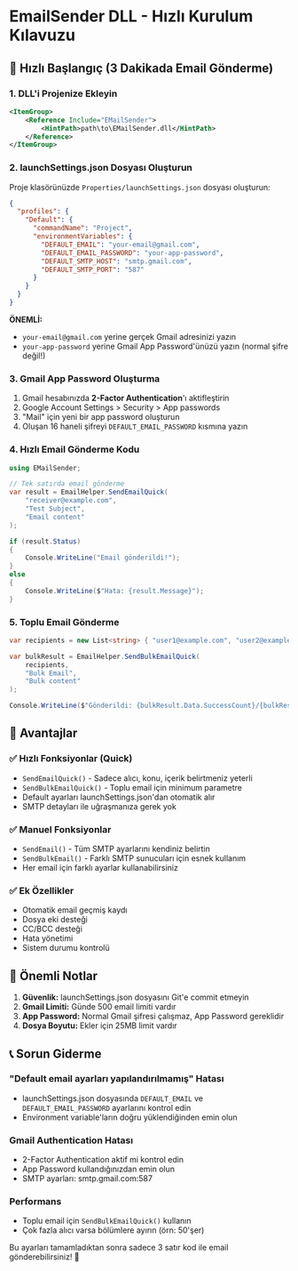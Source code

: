 # EmailSender DLL - Hızlı Kurulum Kılavuzu

## 🎯 Hızlı Başlangıç (3 Dakikada Email Gönderme)

### 1. DLL'i Projenize Ekleyin
```xml
<ItemGroup>
    <Reference Include="EMailSender">
        <HintPath>path\to\EMailSender.dll</HintPath>
    </Reference>
</ItemGroup>
```

### 2. launchSettings.json Dosyası Oluşturun
Proje klasörünüzde `Properties/launchSettings.json` dosyası oluşturun:

```json
{
  "profiles": {
    "Default": {
      "commandName": "Project",
      "environmentVariables": {
        "DEFAULT_EMAIL": "your-email@gmail.com",
        "DEFAULT_EMAIL_PASSWORD": "your-app-password",
        "DEFAULT_SMTP_HOST": "smtp.gmail.com",
        "DEFAULT_SMTP_PORT": "587"
      }
    }
  }
}
```

**ÖNEMLİ:** 
- `your-email@gmail.com` yerine gerçek Gmail adresinizi yazın
- `your-app-password` yerine Gmail App Password'ünüzü yazın (normal şifre değil!)

### 3. Gmail App Password Oluşturma
1. Gmail hesabınızda **2-Factor Authentication**'ı aktifleştirin
2. Google Account Settings > Security > App passwords
3. "Mail" için yeni bir app password oluşturun
4. Oluşan 16 haneli şifreyi `DEFAULT_EMAIL_PASSWORD` kısmına yazın

### 4. Hızlı Email Gönderme Kodu
```csharp
using EMailSender;

// Tek satırda email gönderme
var result = EmailHelper.SendEmailQuick(
    "receiver@example.com", 
    "Test Subject", 
    "Email content"
);

if (result.Status)
{
    Console.WriteLine("Email gönderildi!");
}
else
{
    Console.WriteLine($"Hata: {result.Message}");
}
```

### 5. Toplu Email Gönderme
```csharp
var recipients = new List<string> { "user1@example.com", "user2@example.com" };

var bulkResult = EmailHelper.SendBulkEmailQuick(
    recipients, 
    "Bulk Email", 
    "Bulk content"
);

Console.WriteLine($"Gönderildi: {bulkResult.Data.SuccessCount}/{bulkResult.Data.TotalCount}");
```

## 🔧 Avantajlar

### ✅ Hızlı Fonksiyonlar (Quick)
- `SendEmailQuick()` - Sadece alıcı, konu, içerik belirtmeniz yeterli
- `SendBulkEmailQuick()` - Toplu email için minimum parametre
- Default ayarları launchSettings.json'dan otomatik alır
- SMTP detayları ile uğraşmanıza gerek yok

### ✅ Manuel Fonksiyonlar
- `SendEmail()` - Tüm SMTP ayarlarını kendiniz belirtin
- `SendBulkEmail()` - Farklı SMTP sunucuları için esnek kullanım
- Her email için farklı ayarlar kullanabilirsiniz

### ✅ Ek Özellikler
- Otomatik email geçmiş kaydı
- Dosya eki desteği
- CC/BCC desteği
- Hata yönetimi
- Sistem durumu kontrolü

## 🚨 Önemli Notlar

1. **Güvenlik:** launchSettings.json dosyasını Git'e commit etmeyin
2. **Gmail Limiti:** Günde 500 email limiti vardır
3. **App Password:** Normal Gmail şifresi çalışmaz, App Password gereklidir
4. **Dosya Boyutu:** Ekler için 25MB limit vardır

## 📞 Sorun Giderme

### "Default email ayarları yapılandırılmamış" Hatası
- launchSettings.json dosyasında `DEFAULT_EMAIL` ve `DEFAULT_EMAIL_PASSWORD` ayarlarını kontrol edin
- Environment variable'ların doğru yüklendiğinden emin olun

### Gmail Authentication Hatası
- 2-Factor Authentication aktif mi kontrol edin
- App Password kullandığınızdan emin olun
- SMTP ayarları: smtp.gmail.com:587

### Performans
- Toplu email için `SendBulkEmailQuick()` kullanın
- Çok fazla alıcı varsa bölümlere ayırın (örn: 50'şer)

Bu ayarları tamamladıktan sonra sadece 3 satır kod ile email gönderebilirsiniz! 🚀
